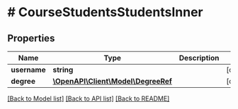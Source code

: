 # # CourseStudentsStudentsInner

## Properties

Name | Type | Description | Notes
------------ | ------------- | ------------- | -------------
**username** | **string** |  | [optional]
**degree** | [**\OpenAPI\Client\Model\DegreeRef**](DegreeRef.md) |  | [optional]

[[Back to Model list]](../../README.md#models) [[Back to API list]](../../README.md#endpoints) [[Back to README]](../../README.md)

